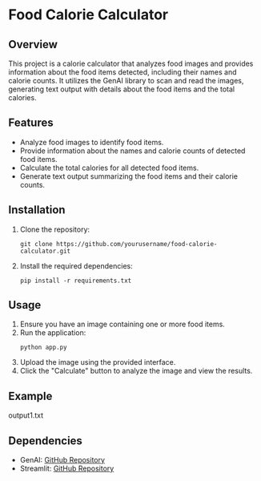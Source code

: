 # Food Calorie Calculator

## Overview
This project is a calorie calculator that analyzes food images and provides information about the food items detected, including their names and calorie counts. It utilizes the GenAI library to scan and read the images, generating text output with details about the food items and the total calories.

## Features
- Analyze food images to identify food items.
- Provide information about the names and calorie counts of detected food items.
- Calculate the total calories for all detected food items.
- Generate text output summarizing the food items and their calorie counts.

## Installation
1. Clone the repository:
   ```
   git clone https://github.com/yourusername/food-calorie-calculator.git
   ```
2. Install the required dependencies:
   ```
   pip install -r requirements.txt
   ```

## Usage
1. Ensure you have an image containing one or more food items.
2. Run the application:
   ```
   python app.py
   ```
3. Upload the image using the provided interface.
4. Click the "Calculate" button to analyze the image and view the results.

## Example
output1.txt

## Dependencies
- GenAI: [GitHub Repository](https://github.com/genai/genai)
- Streamlit: [GitHub Repository](https://github.com/streamlit/streamlit)
